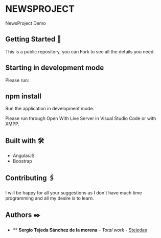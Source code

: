 # NEWSPROJECT 

NewsProject Demo

## Getting Started 🚀

This is a public repository, you can Fork to see all the details you need. 

## Starting in development mode

Please run:

## npm install

Run the application in development mode.

Please run through Open With Live Server in Visual Studio Code or with XMPP.

## Built with 🛠️

- AngularJS
- Boostrap

## Contributing 🖇️

I will be happy for all your suggestions as I don't have much time programming and all my desire is to learn.

## Authors ✒️

* ** **Sergio Tejeda Sánchez de la morena** - *Total work* - [Stejedas](https://github.com/Stejedas)